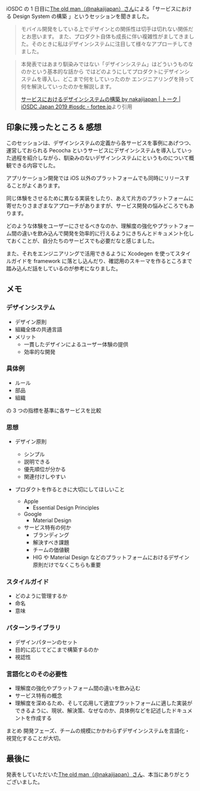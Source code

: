iOSDC の 1 日目に[The old man（@nakajijapan）さん](https://twitter.com/nakajijapan)による「サービスにおける Design System の構築
」というセッションを聞きました。

> <script async class="speakerdeck-embed" data-id="4d7b8a4a206c486db4891bd557caa5bc" data-ratio="1.77777777777778" src="//speakerdeck.com/assets/embed.js"></script>
>
> モバイル開発をしている上でデザインとの関係性は切手は切れない関係だとお思います。
> また、プロダクト自体も成長に伴い複雑性がましてきました。そのときに私はデザインシステムに注目して様々なアプローチしてきました。

> 本発表ではあまり馴染みではない「デザインシステム」はどういうものなのかという基本的な話から
> ではどのようにしてプロダクトにデザインシステムを導入し、どこまで何をしていったのか
> エンジニアリングを持って何を解決していったのかを解説します。
>
> [サービスにおけるデザインシステムの構築 by nakajijapan | トーク | iOSDC Japan 2019 #iosdc - fortee.jp](https://fortee.jp/iosdc-japan-2019/proposal/a3126674-646c-402a-8d15-69080fd7efe3)より引用

## 印象に残ったところ & 感想

このセッションは、デザインシステムの定義から各サービスを事例にあげつつ、運営しておられる Pecocha というサービスにデザインシステムを導入していった過程を紹介しながら、馴染みのないデザインシステムにというものについて概観できる内容でした。

アプリケーション開発では iOS 以外のプラットフォームでも同時にリリースすることがよくあります。

同じ体験をさせるために異なる実装をしたり、あえて片方のプラットフォームに寄せたりさまざまなアプローチがありますが、サービス開発の悩みどころでもあります。

どのような体験をユーザーにさせるべきなのか、理解度の強化やプラットフォーム間の違いを飲み込んで開発を効率的に行えるようにきちんとドキュメント化しておくことが、自分たちのサービスでも必要だなと感じました。

また、それをエンジニアリングで活用できるように Xcodegen を使ってスタイルガイドを framework に落とし込んだり、確認用のスキーマを作るところまで踏み込んだ話をしているのが参考になりました。

## メモ

### デザインシステム

- デザイン原則
- 組織全体の共通言語
- メリット
  - 一貫したデザインによるユーザー体験の提供
  - 効率的な開発

### 具体例

- ルール
- 部品
- 組織

の 3 つの指標を基準に各サービスを比較

### 思想

- デザイン原則
  - シンプル
  - 説明できる
  - 優先順位が分かる
  - 関連付けしやすい
- プロダクトを作るときに大切にしてほしいこと

  - Apple
    - Essential Design Principles
  - Google
    - Material Design
  - サービス特有の何か
    - ブランディング
    - 解決すべき課題
    - チームの価値観
    - HIG や Material Design などのプラットフォームにおけるデザイン原則だけでなくこちらも重要

### スタイルガイド

- どのように管理するか
- 命名
- 意味

### パターンライブラリ

- デザインパターンのセット
- 目的に応じてどこまで構築するのか
- 視認性

### 言語化とのその必要性

- 理解度の強化やプラットフォーム間の違いを飲み込む
- サービス特有の概念
- 理解度を深めるため、そして応用して適宜プラットフォームに適した実装ができるように、現状、解決策、なぜなのか、具体例などを記述したドキュメントを作成する

まとめ
開発フェーズ、チームの規模にかかわらずデザインシステムを言語化・視覚化することが大切。

## 最後に

発表をしていただいた[The old man（@nakajijapan）さん](https://twitter.com/nakajijapan)、本当にありがとうございました。
